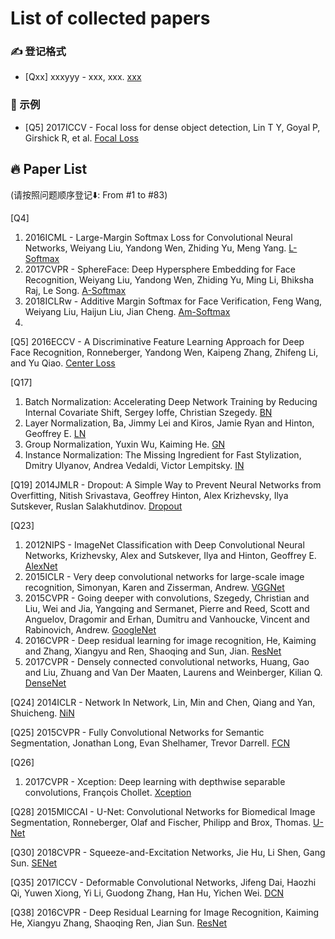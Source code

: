 # List of collected papers
### ✍️ 登记格式
* [Qxx] xxxyyy - xxx, xxx. [xxx](yyy) <br>

### 🌻 示例 <br> 
* [Q5] 2017ICCV - Focal loss for dense object detection, Lin T Y, Goyal P, Girshick R, et al. [Focal Loss](https://openaccess.thecvf.com/content_ICCV_2017/papers/Lin_Focal_Loss_for_ICCV_2017_paper.pdf)


## 🔥 Paper List
(请按照问题顺序登记⬇️: From #1 to #83)

[Q4]
1. 2016ICML - Large-Margin Softmax Loss for Convolutional Neural Networks, Weiyang Liu, Yandong Wen, Zhiding Yu, Meng Yang. [L-Softmax](https://arxiv.org/pdf/1612.02295.pdf)
2. 2017CVPR - SphereFace: Deep Hypersphere Embedding for Face Recognition, Weiyang Liu, Yandong Wen, Zhiding Yu, Ming Li, Bhiksha Raj, Le Song. [A-Softmax](https://arxiv.org/pdf/1704.08063.pdf)
3. 2018ICLRw - Additive Margin Softmax for Face Verification, Feng Wang, Weiyang Liu, Haijun Liu, Jian Cheng. [Am-Softmax](https://arxiv.org/pdf/1801.05599.pdf)
4. 

[Q5] 2016ECCV - A Discriminative Feature Learning Approach for Deep Face Recognition, Ronneberger, Yandong Wen, Kaipeng Zhang, Zhifeng Li, and Yu Qiao. [Center Loss](https://link.springer.com/content/pdf/10.1007%2F978-3-319-46478-7_31.pdf)

[Q17] 
1. Batch Normalization: Accelerating Deep Network Training by Reducing Internal Covariate Shift, Sergey Ioffe, Christian Szegedy. [BN](https://arxiv.org/pdf/1502.03167v2.pdf)  <br>
2. Layer Normalization, Ba, Jimmy Lei and Kiros, Jamie Ryan and Hinton, Geoffrey E. [LN](https://arxiv.org/pdf/1607.06450.pdf)  <br>
3. Group Normalization, Yuxin Wu, Kaiming He. [GN](https://arxiv.org/pdf/1803.08494.pdf)  <br>
4. Instance Normalization: The Missing Ingredient for Fast Stylization, Dmitry Ulyanov, Andrea Vedaldi, Victor Lempitsky. [IN](https://arxiv.org/pdf/1607.08022.pdf)

[Q19] 2014JMLR - Dropout: A Simple Way to Prevent Neural Networks from
Overfitting, Nitish Srivastava, Geoffrey Hinton, Alex Krizhevsky, Ilya Sutskever, Ruslan Salakhutdinov. [Dropout](https://cs.nju.edu.cn/zhangl/dropout.pdf)

[Q23] 
1. 2012NIPS - ImageNet Classification with Deep Convolutional Neural Networks, Krizhevsky, Alex and Sutskever, Ilya and Hinton, Geoffrey E. [AlexNet](https://proceedings.neurips.cc/paper/2012/file/c399862d3b9d6b76c8436e924a68c45b-Paper.pdf)
2. 2015ICLR - Very deep convolutional networks for large-scale image recognition, Simonyan, Karen and Zisserman, Andrew. [VGGNet](https://arxiv.org/pdf/1409.1556.pdf)
3. 2015CVPR - Going deeper with convolutions, Szegedy, Christian and Liu, Wei and Jia, Yangqing and Sermanet, Pierre and Reed, Scott and Anguelov, Dragomir and Erhan, Dumitru and Vanhoucke, Vincent and Rabinovich, Andrew. [GoogleNet](https://arxiv.org/pdf/1409.4842.pdf)
4. 2016CVPR - Deep residual learning for image recognition, He, Kaiming and Zhang, Xiangyu and Ren, Shaoqing and Sun, Jian. [ResNet](https://arxiv.org/pdf/1512.03385.pdf)
5. 2017CVPR - Densely connected convolutional networks, Huang, Gao and Liu, Zhuang and Van Der Maaten, Laurens and Weinberger, Kilian Q. [DenseNet](https://arxiv.org/pdf/1608.06993.pdf)

[Q24] 2014ICLR - Network In Network, Lin, Min and Chen, Qiang and Yan, Shuicheng. [NiN](https://arxiv.org/pdf/1312.4400.pdf)

[Q25] 2015CVPR - Fully Convolutional Networks for Semantic Segmentation, Jonathan Long, Evan Shelhamer, Trevor Darrell. [FCN](https://arxiv.org/pdf/1411.4038.pdf)

[Q26]
1. 2017CVPR - Xception: Deep learning with depthwise separable convolutions, François Chollet. [Xception](https://arxiv.org/pdf/1610.02357.pdf)

[Q28] 2015MICCAI - U-Net: Convolutional Networks for Biomedical Image Segmentation, Ronneberger, Olaf and Fischer, Philipp and Brox, Thomas. [U-Net](https://arxiv.org/pdf/1505.04597.pdf)

[Q30] 2018CVPR - Squeeze-and-Excitation Networks, Jie Hu, Li Shen, Gang Sun. [SENet](https://openaccess.thecvf.com/content_cvpr_2018/papers/Hu_Squeeze-and-Excitation_Networks_CVPR_2018_paper.pdf)

[Q35] 2017ICCV - Deformable Convolutional Networks, Jifeng Dai, Haozhi Qi, Yuwen Xiong, Yi Li, Guodong Zhang, Han Hu, Yichen Wei. [DCN](https://openaccess.thecvf.com/content_ICCV_2017/papers/Dai_Deformable_Convolutional_Networks_ICCV_2017_paper.pdf)

[Q38] 2016CVPR - Deep Residual Learning for Image Recognition, Kaiming He, Xiangyu Zhang, Shaoqing Ren, Jian Sun. [ResNet](https://openaccess.thecvf.com/content_cvpr_2016/papers/He_Deep_Residual_Learning_CVPR_2016_paper.pdf)
